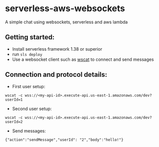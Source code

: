 # serverless-aws-websockets
A simple chat using websockets, serverless and aws lambda

## Getting started:
- Install serverless framework 1.38 or superior
- run ```sls deploy```
- Use a websocket client such as [wscat](https://www.npmjs.com/package/wscat) to connect and send messages

## Connection and protocol details:
  - First user setup:
  
  ```wscat -c wss://<my-api-id>.execute-api.us-east-1.amazonaws.com/dev?userId=1```
  - Second user setup:
  
  ```wscat -c wss://<my-api-id>.execute-api.us-east-1.amazonaws.com/dev?userId=2```
  
  - Send messages:
  
  ```{"action":"sendMessage","userId": "2","body":"hello!"}```
